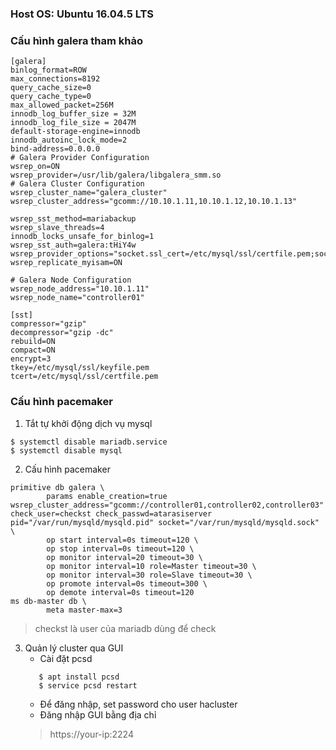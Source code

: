### Host OS: Ubuntu 16.04.5 LTS

### Cấu hình galera tham khảo
```
[galera]
binlog_format=ROW
max_connections=8192
query_cache_size=0
query_cache_type=0
max_allowed_packet=256M
innodb_log_buffer_size = 32M
innodb_log_file_size = 2047M
default-storage-engine=innodb
innodb_autoinc_lock_mode=2
bind-address=0.0.0.0
# Galera Provider Configuration
wsrep_on=ON
wsrep_provider=/usr/lib/galera/libgalera_smm.so
# Galera Cluster Configuration
wsrep_cluster_name="galera_cluster"
wsrep_cluster_address="gcomm://10.10.1.11,10.10.1.12,10.10.1.13"

wsrep_sst_method=mariabackup
wsrep_slave_threads=4
innodb_locks_unsafe_for_binlog=1
wsrep_sst_auth=galera:tHiY4w
wsrep_provider_options="socket.ssl_cert=/etc/mysql/ssl/certfile.pem;socket.ssl_key=/etc/mysql/ssl/keyfile.pem;gcache.size=5G"
wsrep_replicate_myisam=ON

# Galera Node Configuration
wsrep_node_address="10.10.1.11"
wsrep_node_name="controller01"

[sst]
compressor="gzip"
decompressor="gzip -dc"
rebuild=ON
compact=ON
encrypt=3
tkey=/etc/mysql/ssl/keyfile.pem
tcert=/etc/mysql/ssl/certfile.pem
```

### Cấu hình pacemaker
1. Tắt tự khởi động dịch vụ mysql
```
$ systemctl disable mariadb.service 
$ systemctl disable mysql
```
2. Cấu hình pacemaker
```
primitive db galera \
        params enable_creation=true wsrep_cluster_address="gcomm://controller01,controller02,controller03" check_user=checkst check_passwd=atarasiserver pid="/var/run/mysqld/mysqld.pid" socket="/var/run/mysqld/mysqld.sock" \
        op start interval=0s timeout=120 \
        op stop interval=0s timeout=120 \
        op monitor interval=20 timeout=30 \
        op monitor interval=10 role=Master timeout=30 \
        op monitor interval=30 role=Slave timeout=30 \
        op promote interval=0s timeout=300 \
        op demote interval=0s timeout=120
ms db-master db \
        meta master-max=3
```
> checkst là user của mariadb dùng để check

3. Quản lý cluster qua GUI
   - Cài đặt pcsd
   ```
      $ apt install pcsd
      $ service pcsd restart
   ```
   - Để đăng nhập, set password cho user hacluster
   - Đăng nhập GUI bằng địa chỉ
   > https://your-ip:2224
   


